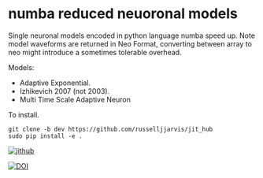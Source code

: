 # numba reduced neuoronal models
Single neuronal models encoded in python language numba speed up.
Note model waveforms are returned in Neo Format, converting between array to neo might introduce a sometimes tolerable overhead.

Models:
* Adaptive Exponential.
* Izhikevich 2007 (not 2003).
* Multi Time Scale Adaptive Neuron

To install.
```
git clone -b dev https://github.com/russelljjarvis/jit_hub
sudo pip install -e .
```

[![jithub](https://circleci.com/gh/russelljjarvis/jit-hub.svg?style=svg)](https://app.circleci.com/pipelines/github/russelljjarvis/jit-hub)


[![DOI](https://zenodo.org/badge/304228004.svg)](https://zenodo.org/badge/latestdoi/304228004)
